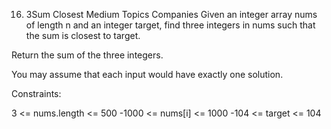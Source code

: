 16. 3Sum Closest
    Medium
    Topics
    Companies
    Given an integer array nums of length n and an integer target, find three integers in nums such that the sum is closest to target.

Return the sum of the three integers.

You may assume that each input would have exactly one solution.



Constraints:

3 <= nums.length <= 500
-1000 <= nums[i] <= 1000
-104 <= target <= 104

